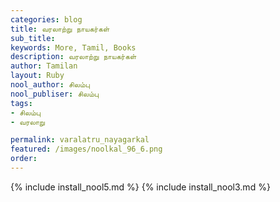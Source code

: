 ```yaml
---
categories: blog
title: வரலாற்று நாயகர்கள்
sub_title: 
keywords: More, Tamil, Books
description: வரலாற்று நாயகர்கள்
author: Tamilan
layout: Ruby
nool_author: சிலம்பு
nool_publiser: சிலம்பு
tags:
- சிலம்பு
- வரலாறு

permalink: varalatru_nayagarkal
featured: /images/noolkal_96_6.png
order: 
---
```

{% include install_nool5.md %}
{% include install_nool3.md %}
